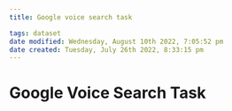 ```yaml
---
title: Google voice search task

tags: dataset 
date modified: Wednesday, August 10th 2022, 7:05:52 pm
date created: Tuesday, July 26th 2022, 8:33:15 pm
---
```


# Google Voice Search Task

